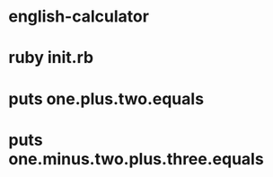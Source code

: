 # english-calculator
# ruby init.rb
# puts one.plus.two.equals
# puts one.minus.two.plus.three.equals
